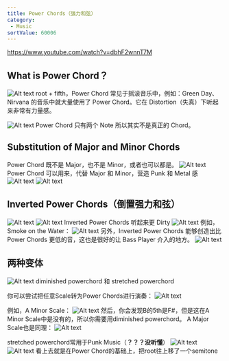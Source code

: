 ```yaml
---
title: Power Chords（强力和弦）
category:
 - Music
sortValue: 60006
---
```


https://www.youtube.com/watch?v=dbhF2wnnT7M

## What is Power Chord？

![Alt text](image.png)
root + fifth，Power Chord 常见于摇滚音乐中，例如：Green Day、Nirvana 的音乐中就大量使用了 Power Chord。它在 Distortion（失真）下听起来非常有力量感。

![Alt text](image-1.png)
Power Chord 只有两个 Note 所以其实不是真正的 Chord。

## Substitution of Major and Minor Chords

Power Chord 既不是 Major，也不是 Minor，或者也可以都是。
![Alt text](image-2.png)
Power Chord 可以用来，代替 Major 和 Minor，营造 Punk 和 Metal 感
![Alt text](image-3.png)
![Alt text](image-4.png)

## Inverted Power Chords（倒置强力和弦）

![Alt text](image-5.png)
![Alt text](image-6.png)
Inverted Power Chords 听起来更 Dirty
![Alt text](image-7.png)
例如，Smoke on the Water：
![Alt text](image-8.png)
另外，Inverted Power Chords 能够创造出比 Power Chords 更低的音，这也是很好的让 Bass Player 介入的地方。
![Alt text](image-9.png)

## 两种变体

![Alt text](image-10.png)
diminished powerchord 和 stretched powerchord

你可以尝试把任意Scale转为Power Chords进行演奏：
![Alt text](image-11.png)

例如，A Minor Scale：
![Alt text](image-12.png)
然后，你会发现B的5th是F#，但是这在A Minor Scale中是没有的，所以你需要用diminished powerchord。
A Major Scale也是同理：
![Alt text](image-13.png)

stretched powerchord常用于Punk Music（**？？？没听懂**）
![Alt text](image-14.png)
![Alt text](image-15.png)
看上去就是在Power Chord的基础上，把root往上移了一个semitone